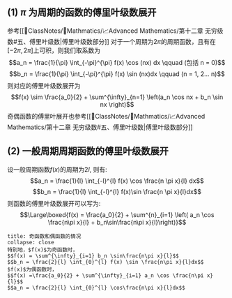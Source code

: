 ## (1) $\pi$ 为周期的函数的傅里叶级数展开
参考[[📘ClassNotes/📐Mathmatics/📈Advanced Mathematics/第十二章 无穷级数#五、傅里叶级数|傅里叶级数部分]]
对于一个周期为$2\pi$的周期函数，且有在$[-2 \pi ,2 \pi]$上可积，则我们取系数为
$$a_n = \frac{1}{\pi} \int_{-\pi}^{\pi} f(x) \cos (nx) dx \qquad (包括 n = 0)$$
$$b_n = \frac{1}{\pi} \int_{-\pi}^{\pi} f(x) \sin (nx)dx \qquad (n = 1, 2... n)$$
则对应的傅里叶级数展开为 
$$f(x) \sim \frac{a_0}{2} + \sum^{\infty}_{n=1} \left(a_n \cos nx + b_n \sin nx  \right)$$
奇偶函数的傅里叶展开也参考[[📘ClassNotes/📐Mathmatics/📈Advanced Mathematics/第十二章 无穷级数#五、傅里叶级数|傅里叶级数部分]]
## (2) 一般周期周期函数的傅里叶级数展开
设一般周期函数$f(x)$的周期为$2l$, 则有:
$$a_n = \frac{1}{l} \int_{-l}^{l} f(x) \cos \frac{n \pi x}{l} dx$$
$$b_n = \frac{1}{l} \int_{-l}^{l} f(x)\sin \frac{n \pi x}{l}dx$$
则函数的傅里叶级数展开可以写为: 
$$\Large\boxed{f(x) =  \frac{a_0}{2} + \sum^{n}_{i=1} \left( a_n \cos \frac{n\pi x}{l} + b_n\sin\frac{n\pi x}{l}\right)}$$
`````ad-note
title: 奇函数和偶函数的情况
collapse: close
特别地，$f(x)$为奇函数时，
$$f(x) = \sum^{\infty}_{i=1} b_n \sin\frac{n\pi x}{l}$$
$$b_n = \frac{2}{l} \int_{0}^{l} f(x) \sin \frac{n\pi x}{l}dx$$
$f(x)$为偶函数时，
$$f(x) =\frac{a_0}{2} + \sum^{\infty}_{i=1} a_n \cos \frac{n\pi x}{l}$$
$$a_n = \frac{2}{l} \int_{0}^{l} \cos\frac{n\pi x}{l}dx$$
`````

